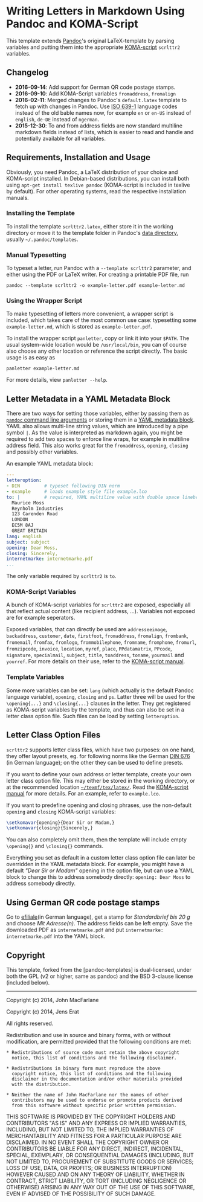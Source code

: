 # Writing Letters in Markdown Using Pandoc and KOMA-Script

This template extends [Pandoc]'s original LaTeX-template by parsing variables and putting them into the appropriate [KOMA-script] `scrlttr2` variables.

## Changelog

- **2016-09-14**: Add support for German QR code postage stamps. 
- **2016-09-10**: Add KOMA-Script variables `fromaddress`, `fromalign` 
- **2016-02-11**: Merged changes to Pandoc's `default.latex` template to fetch up with changes in Pandoc. Use [ISO 639-1](https://en.wikipedia.org/wiki/ISO_639-1) language codes instead of the old bable names now, for example `en` or `en-US` instead of `english`, `de-DE` instead of `ngerman`.
- **2015-12-30**: To and from address fields are now standard multiline markdown fields instead of lists, which is easier to read and handle and potentially available for all variables.

## Requirements, Installation and Usage

Obviously, you need Pandoc, a LaTeX distribution of your choice and KOMA-script installed. In Debian-based distributions, you can install both using `apt-get install texlive pandoc` (KOMA-script is included in texlive by default). For other operating systems, read the respective installation manuals.

### Installing the Template

To install the template `scrlttr2.latex`, either store it in the working directory or move it to the template folder in Pandoc's [data directory][general options], usually `~/.pandoc/templates`.

### Manual Typesetting

To typeset a letter, run Pandoc with a `--template scrlttr2` parameter, and either using the PDF or LaTeX writer. For creating a printable PDF file, run

    pandoc --template scrlttr2 -o example-letter.pdf example-letter.md

### Using the Wrapper Script

To make typesetting of letters more convenient, a wrapper script is included, which takes care of the most common use case: typesetting some `example-letter.md`, which is stored as `example-letter.pdf`.

To install the wrapper script `panletter`, copy or link it into your `$PATH`. The usual system-wide location would be `/usr/local/bin`, you can of course also choose any other location or reference the script directly. The basic usage is as easy as

    panletter example-letter.md

For more details, view `panletter --help`.

## Letter Metadata in a YAML Metadata Block

There are two ways for setting those variables, either by passing them as [`pandoc` command line arguments][writer options] or storing them in a [YAML metadata block]. YAML also allows multi-line string values, which are introduced by a pipe symbol `|`. As the value is interpreted as markdown again, you might be required to add two spaces to enforce line wraps, for example in multiline address field. This also works great for the `fromaddress`, `opening`, `closing` and possibly other variables.

An example YAML metadata block:

```yaml
---
letteroption:
- DIN         # typeset following DIN norm
- example     # loads example style file example.lco
to: |         # required, YAML multiline value with double space linebreaks
  Maurice Moss  
  Reynholm Industries  
  123 Carenden Road  
  LONDON  
  EC5M 8AJ  
  GREAT BRITAIN
lang: english
subject: subject
opening: Dear Moss,
closing: Sincerely,
internetmarke: internetmarke.pdf
...
```

The only variable required by `scrlttr2` is `to`.

### KOMA-Script Variables

A bunch of KOMA-script variables for `scrlttr2` are exposed, especially all that reflect actual content (like recipient address, ...).  Variables not exposed are for example seperators.

Exposed variables, that can directly be used are `addresseeimage`, `backaddress`, `customer`, `date`, `firstfoot`, `fromaddress`, `fromalign`, `frombank`, `fromemail`, `fromfax`, `fromlogo`, `frommobilephone`, `fromname`, `fromphone`, `fromurl`, `fromzipcode`, `invoice`, `location`, `myref`, `place`, `PPdatamatrix`, `PPcode`, `signature`, `specialmail`, `subject`, `title`, `toaddress`, `toname`, `yourmail` and `yourref`. For more details on their use, refer to the [KOMA-script manual].

### Template Variables

Some more variables can be set: `lang` (which actually is the default Pandoc language variable), `opening`, `closing` and `ps`. Latter three will be used for the `\opening{...}` and `\closing{...}` clauses in the letter. They get registered as KOMA-script variables by the template, and thus can also be set in a letter class option file. Such files can be load by setting `letteroption`.

## Letter Class Option Files

`scrlttr2` supports letter class files, which have two purposes: on one hand, they offer layout presets, eg. for following norms like the German [DIN 676] (in German language); on the other they can be used to define presets.

If you want to define your own address or letter template, create your own letter class option file. This may either be stored in the working directory, or at the recommended location [`~/texmf/tex/latex/`][texmf]. Read the [KOMA-script manual] for more details. For an example, refer to `example.lco`.

If you want to predefine opening and closing phrases, use the non-default `opening` and `closing` KOMA-script variables:

```latex
\setkomavar{opening}{Dear Sir or Madam,}
\setkomavar{closing}{Sincerely,}
```

You can also completely omit them, then the template will include empty `\opening{}` and `\closing{}` commands.

Everything you set as default in a custom letter class option file can later be overridden in the YAML metadata block. For example, you might have a default _"Dear Sir or Madam"_ opening in the option file, but can use a YAML block to change this to address somebody directly: `opening: Dear Moss` to address somebody directly.

## Using German QR code postage stamps

Go to [efiliale](in German language), get a stamp for _Standardbrief bis 20 g_ and choose _Mit Adresse(n)_. The address fields can be left empty. Save the downloaded PDF as `internetmarke.pdf` and put `internetmarke: internetmarke.pdf` into the YAML block.

## Copyright

This template, forked from the [pandoc-templates] is dual-licensed, under both the GPL (v2 or higher, same as pandoc) and the BSD 3-clause license (included below).

----

Copyright (c) 2014, John MacFarlane

Copyright (c) 2014, Jens Erat

All rights reserved.

Redistribution and use in source and binary forms, with or without
modification, are permitted provided that the following conditions are met:

    * Redistributions of source code must retain the above copyright
      notice, this list of conditions and the following disclaimer.

    * Redistributions in binary form must reproduce the above
      copyright notice, this list of conditions and the following
      disclaimer in the documentation and/or other materials provided
      with the distribution.

    * Neither the name of John MacFarlane nor the names of other
      contributors may be used to endorse or promote products derived
      from this software without specific prior written permission.

THIS SOFTWARE IS PROVIDED BY THE COPYRIGHT HOLDERS AND CONTRIBUTORS
"AS IS" AND ANY EXPRESS OR IMPLIED WARRANTIES, INCLUDING, BUT NOT
LIMITED TO, THE IMPLIED WARRANTIES OF MERCHANTABILITY AND FITNESS FOR
A PARTICULAR PURPOSE ARE DISCLAIMED. IN NO EVENT SHALL THE COPYRIGHT
OWNER OR CONTRIBUTORS BE LIABLE FOR ANY DIRECT, INDIRECT, INCIDENTAL,
SPECIAL, EXEMPLARY, OR CONSEQUENTIAL DAMAGES (INCLUDING, BUT NOT
LIMITED TO, PROCUREMENT OF SUBSTITUTE GOODS OR SERVICES; LOSS OF USE,
DATA, OR PROFITS; OR BUSINESS INTERRUPTION) HOWEVER CAUSED AND ON ANY
THEORY OF LIABILITY, WHETHER IN CONTRACT, STRICT LIABILITY, OR TORT
(INCLUDING NEGLIGENCE OR OTHERWISE) ARISING IN ANY WAY OUT OF THE USE
OF THIS SOFTWARE, EVEN IF ADVISED OF THE POSSIBILITY OF SUCH DAMAGE.



[Pandoc]: http://johnmacfarlane.net/pandoc/
[KOMA-script]: http://www.ctan.org/pkg/koma-script
[general options]: http://johnmacfarlane.net/pandoc/README.html#general-options
[writer options]: http://johnmacfarlane.net/pandoc/README.html#general-writer-options
[YAML metadata block]: http://johnmacfarlane.net/pandoc/README.html#extension-yaml_metadata_block
[KOMA-script manual]: http://ctan.mackichan.com/macros/latex/contrib/koma-script/doc/scrguien.pdf
[DIN 676]: http://de.wikipedia.org/wiki/DIN_676
[texmf]: http://tex.stackexchange.com/q/81710/11198
[efiliale]: https://www.efiliale.de
